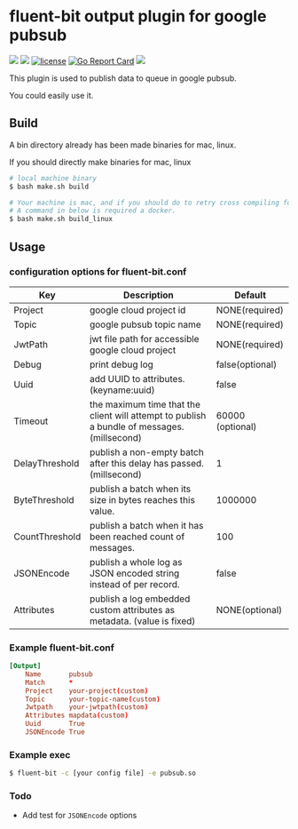 # fluent-bit output plugin for google pubsub

<p align="left">    
  <a href="https://circleci.com/gh/gjbae1212/fluent-bit-pubsub/tree/master"><img src="https://circleci.com/gh/gjbae1212/fluent-bit-pubsub/tree/master.svg?style=svg"/></a>
  <a href="https://hits.seeyoufarm.com"/><img src="https://hits.seeyoufarm.com/api/count/incr/badge.svg?url=https%3A%2F%2Fgithub.com%2Fgjbae1212%2Ffluent-bit-pubsub"/></a>
  <a href="/LICENSE"><img src="https://img.shields.io/badge/license-MIT-GREEN.svg" alt="license" /></a>
  <a href="https://goreportcard.com/report/github.com/gjbae1212/fluent-bit-pubsub"><img src="https://goreportcard.com/badge/github.com/gjbae1212/fluent-bit-pubsub" alt="Go Report Card" /></a>
  <a href="https://codecov.io/gh/gjbae1212/fluent-bit-pubsub"><img src="https://codecov.io/gh/gjbae1212/fluent-bit-pubsub/branch/master/graph/badge.svg"/></a>        
</p>

This plugin is used to publish data to queue in google pubsub.

You could easily use it.

## Build
A bin directory already has been made binaries for mac, linux.

If you should directly make binaries for mac, linux
```bash
# local machine binary
$ bash make.sh build

# Your machine is mac, and if you should do to retry cross compiling for linux.
# A command in below is required a docker.  
$ bash make.sh build_linux
```

## Usage
### configuration options for fluent-bit.conf
| Key           | Description                                    | Default        |
| ----------------|------------------------------------------------|----------------|
| Project         | google cloud project id | NONE(required) |
| Topic           | google pubsub topic name | NONE(required) |
| JwtPath         | jwt file path for accessible google cloud project | NONE(required) |
| Debug           | print debug log | false(optional) |
| Uuid            | add UUID to attributes. (keyname:uuid)  | false |
| Timeout         | the maximum time that the client will attempt to publish a bundle of messages. (millsecond) | 60000 (optional)|
| DelayThreshold  | publish a non-empty batch after this delay has passed. (millsecond) | 1  |
| ByteThreshold   | publish a batch when its size in bytes reaches this value. | 1000000 |
| CountThreshold  | publish a batch when it has been reached count of messages. | 100  |
| JSONEncode      | publish a whole log as JSON encoded string instead of per record. | false |
| Attributes      | publish a log embedded custom attributes as metadata. (value is fixed) | NONE(optional) |

### Example fluent-bit.conf
```conf
[Output]
    Name       pubsub
    Match      *
    Project    your-project(custom)
    Topic      your-topic-name(custom)
    Jwtpath    your-jwtpath(custom)
    Attributes mapdata(custom)
    Uuid       True
    JSONEncode True
```

### Example exec
```bash
$ fluent-bit -c [your config file] -e pubsub.so
```

### Todo
- Add test for `JSONEncode` options
